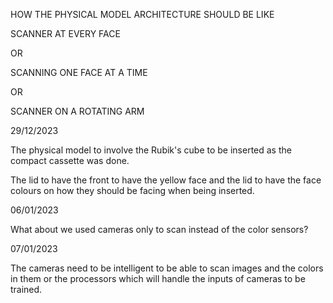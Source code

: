 HOW THE PHYSICAL MODEL ARCHITECTURE SHOULD BE LIKE

SCANNER AT EVERY FACE

OR 

SCANNING ONE FACE AT A TIME

OR

SCANNER ON A ROTATING ARM

29/12/2023

The physical model to involve the Rubik's cube to be inserted as the compact cassette was done.

The lid to have the front to have the yellow face and the lid to have the face colours on how they should be facing when being inserted.


06/01/2023

What about we used cameras only to scan instead of the color sensors?

07/01/2023

The cameras need to be intelligent to be able to scan images and the colors in them or the processors which will handle the inputs of cameras to be trained.
